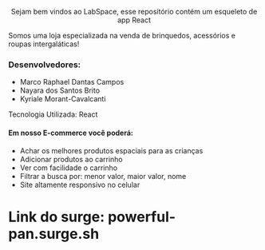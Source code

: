 <p align="center">Sejam bem vindos ao LabSpace, esse repositório contém um esqueleto de app React</p>

<p>Somos uma loja especializada na venda de brinquedos, acessórios e roupas intergaláticas!</P>

<h3>Desenvolvedores:</h3>

* Marco Raphael Dantas Campos
* Nayara dos Santos Brito 
* Kyriale Morant-Cavalcanti 
<p>Tecnologia Utilizada: React</p>

<h4>Em nosso E-commerce você poderá:</h4>

* Achar os melhores produtos espaciais para as crianças
* Adicionar produtos ao carrinho
* Ver com facilidade o carrinho
* Filtrar a busca por: menor valor, maior valor, nome
* Site altamente responsivo no celular



# Link do surge: <a>powerful-pan.surge.sh<a/>
